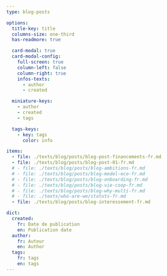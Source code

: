 ```yaml
---
type: blog-posts

options:
  title-key: title
  columns-size: one-third
  has-readmore: true

  card-modal: true
  card-modal-config:
    full-screen: true
    column-left: false
    column-right: true
    infos-texts: 
      - author
      - created

  miniature-keys: 
    - author
    - created
    - tags

  tags-keys: 
    - key: tags
      color: info

items:
  - file: ./texts/blog/posts/blog-post-financements-fr.md
  - file: ./texts/blog/posts/blog-post-01-fr.md
  # - file: ./texts/blog/posts/blog-ambitions-fr.md
  # - file: ./texts/blog/posts/blog-model-eco-fr.md
  # - file: ./texts/blog/posts/blog-onboarding-fr.md
  # - file: ./texts/blog/posts/blog-vie-coop-fr.md
  # - file: ./texts/blog/posts/blog-why-multi-fr.md
  # - file: ./texts/who-are-we/statuts-fr.md
  - file: ./texts/blog/posts/blog-interessement-fr.md

dict:
  created:
    fr: Date de publication
    en: Publication date
  author:
    fr: Auteur
    en: Author
  tags:
    fr: tags
    en: tags
---
```

